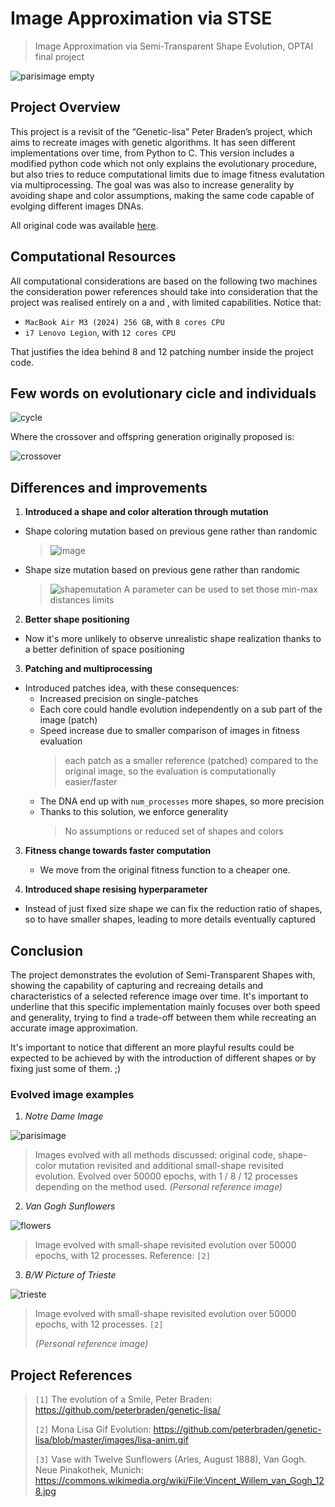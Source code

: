 # Image Approximation via STSE
> Image Approximation via Semi-Transparent Shape Evolution, OPTAI final project

![parisimage empty](https://github.com/user-attachments/assets/864a7e32-11a5-4a12-b1e9-af6da96de293)


## Project Overview

This project is a revisit of the “Genetic-lisa” Peter Braden’s project, which aims to recreate images with genetic algorithms. It has seen different implementations over time, from Python to C. This version includes a modified python code which not only explains the evolutionary procedure, but also tries to reduce computational limits due to image fitness evalutation via multiprocessing. The goal was was also to increase generality by avoiding shape and color assumptions, making the same code capable of evolging different images DNAs.

All original code was available [here](https://github.com/peterbraden/genetic-lisa/tree/master).

## Computational Resources

All computational considerations are based on the following two machines the consideration power references should take into consideration that the project was realised entirely on a  and , with limited capabilities. Notice that:
* `MacBook Air M3 (2024) 256 GB`, with `8 cores CPU`
* `i7 Lenovo Legion`, with `12 cores CPU`
  
That justifies the idea behind 8 and 12 patching number inside the project code.

## Few words on evolutionary cicle and individuals

![cycle](https://github.com/user-attachments/assets/271bb820-b78a-4e50-afb3-23603f4c3dde)

Where the crossover and offspring generation originally proposed is:

![crossover](https://github.com/user-attachments/assets/bfaec362-28c0-4ce3-8612-7bc433456f3a)


## Differences and improvements

1. **Introduced a shape and color alteration through mutation**
  * Shape coloring mutation based on previous gene rather than randomic
    > ![image](https://github.com/user-attachments/assets/68a4fb97-5851-4ba2-8c5f-5a62b17cf4ce)
  
  * Shape size mutation based on previous gene rather than randomic
    > ![shapemutation](https://github.com/user-attachments/assets/60e3a990-2093-41e0-8fa8-39f3a8289be3)
    > A parameter can be used to set those min-max distances limits

2. **Better shape positioning**
  * Now it's more unlikely to observe unrealistic shape realization thanks to a better definition of space positioning

3. **Patching and multiprocessing**
  * Introduced patches idea, with these consequences:
    * Increased precision on single-patches
    * Each core could handle evolution independently on a sub part of the image (patch)
    * Speed increase due to smaller comparison of images in fitness evaluation
      > each patch as a smaller reference (patched) compared to the original image, so the evaluation is computationally easier/faster
    * The DNA end up with `num_processes` more shapes, so more precision
    * Thanks to this solution, we enforce generality
      > No assumptions or reduced set of shapes and colors

3. **Fitness change towards faster computation**
   * We move from the original fitness function to a cheaper one.
 
4. **Introduced shape resising hyperparameter**
  * Instead of just fixed size shape we can fix the reduction ratio of shapes, so to have smaller shapes, leading to more details eventually captured

## Conclusion 
The project demonstrates the evolution of Semi-Transparent Shapes with, showing the capability of capturing and recreaing details and characteristics of a selected reference image over time. It's important to underline that this specific implementation mainly focuses over both speed and generality, trying to find a trade-off between them while recreating an accurate image approximation.

It's important to notice that different an more playful results could be expected to be achieved by with the introduction of different shapes or by fixing just some of them.  ;)

### Evolved image examples 

1. *Notre Dame Image*

![parisimage](https://github.com/user-attachments/assets/5431cb47-1004-4a40-8093-b0b5d7521345)

> Images evolved with all methods discussed: original code, shape-color mutation revisited and additional small-shape revisited evolution. Evolved over 50000 epochs, with 1 / 8 / 12 processes depending on the method used.
> *(Personal reference image)*

2. *Van Gogh Sunflowers*

![flowers](https://github.com/user-attachments/assets/6e6ef886-76ee-4fd8-b0d5-9f79df97a087)

> Image evolved with small-shape revisited evolution over 50000 epochs, with 12 processes. Reference: `[2]`

3. *B/W Picture of Trieste*

![trieste](https://github.com/user-attachments/assets/25f5647b-6685-4a36-96d4-80e8a328853d)

> Image evolved with small-shape revisited evolution over 50000 epochs, with 12 processes. `[2]`
>
> *(Personal reference image)*

## Project References

>
> `[1]` The evolution of a Smile, Peter Braden: https://github.com/peterbraden/genetic-lisa/ 
>
> `[2]` Mona Lisa Gif Evolution: https://github.com/peterbraden/genetic-lisa/blob/master/images/lisa-anim.gif 
>
> `[3]` Vase with Twelve Sunflowers (Arles, August 1888), Van Gogh. Neue Pinakothek, Munich: https://commons.wikimedia.org/wiki/File:Vincent_Willem_van_Gogh_128.jpg

